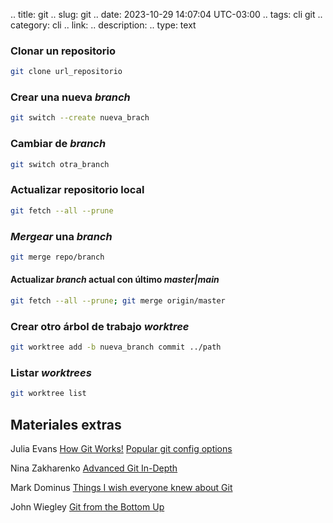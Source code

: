.. title: git
.. slug: git
.. date: 2023-10-29 14:07:04 UTC-03:00
.. tags: cli git
.. category: cli 
.. link: 
.. description: 
.. type: text


### Clonar un repositorio

```bash
git clone url_repositorio
```

### Crear una nueva *branch*

```bash
git switch --create nueva_brach
```

### Cambiar de *branch*

```bash
git switch otra_branch
```

### Actualizar repositorio local

```bash
git fetch --all --prune
```

### *Mergear* una *branch*

```bash
git merge repo/branch
```

#### Actualizar *branch* actual con último *master|main*

```bash
git fetch --all --prune; git merge origin/master
```

### Crear otro árbol de trabajo *worktree*

```bash
git worktree add -b nueva_branch commit ../path
```

### Listar *worktrees*

```bash
git worktree list
```

## Materiales extras

Julia Evans [How Git Works!](https://jvns.ca/blog/2024/04/25/new-zine--how-git-works-/) [Popular git config options](https://jvns.ca/blog/2024/02/16/popular-git-config-options/)

Nina Zakharenko [Advanced Git In-Depth](https://github.com/nnja/advanced-git/blob/master/presentation/slides.pdf)

Mark Dominus [Things I wish everyone knew about Git](https://blog.plover.com/2022/06/29/)

John Wiegley [Git from the Bottom Up](https://jwiegley.github.io/git-from-the-bottom-up/)